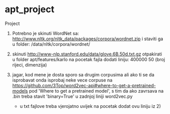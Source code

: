 # apt_project
Project

1) Potrebno je skinuti WordNet sa:
    http://www.nltk.org/nltk_data/packages/corpora/wordnet.zip
i staviti ga u folder:
    /data/nltk/corpora/wordnet/

2) skinuti
        http://www-nlp.stanford.edu/data/glove.6B.50d.txt.gz
   otpakirati u folder
        apt/features/karlo
   na pocetak fajla dodati liniju:
        400000 50
    (broj rijeci, dimenzija)

3) jagar,
    kod mene je dosta sporo sa drugim corpusima ali ako ti se da isprobavat onda isprobaj neke vece corpuse na
        https://github.com/3Top/word2vec-api#where-to-get-a-pretrained-models
    pod 'Where to get a pretrained model',
    s tim da ako zavrsava na .bin treba stavit 'binary=True' u zadnjoj liniji word2vec.py
    - u txt fajlove treba vjerojatno uvijek na pocetak dodat ovu liniju iz 2)
